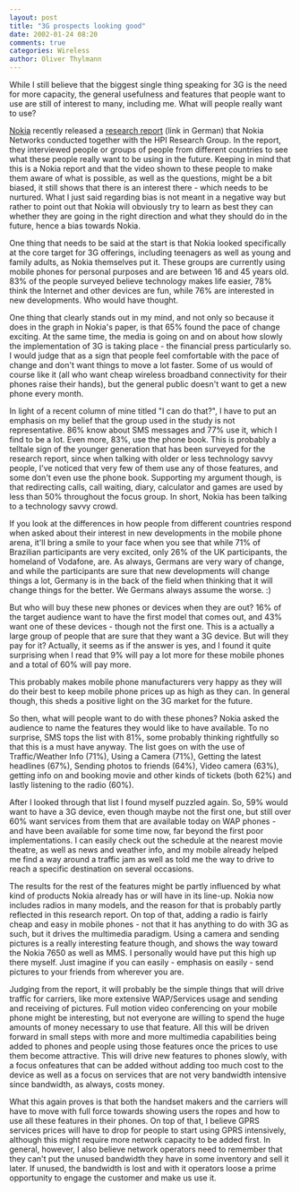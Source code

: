 ```yaml
---
layout: post
title: "3G prospects looking good"
date: 2002-01-24 08:20
comments: true
categories: Wireless
author: Oliver Thylmann
---
```



While I still believe that the biggest single thing speaking for 3G is the need for more capacity, the general usefulness and features that people want to use are still of interest to many, including me. What will people really want to use?





[Nokia](http://www.nokia.com/) recently released a [research report](http://presseloft.nokia.de/special/entertainment_1312.pdf) (link in German) that Nokia Networks conducted together with the HPI Research Group. In the report, they interviewed people or groups of people from different countries to see what these people really want to be using in the future. Keeping in mind that this is a Nokia report and that the video shown to these people to make them aware of what is possible, as well as the questions, might be a bit biased, it still shows that there is an interest there - which needs to be nurtured. What I just said regarding bias is not meant in a negative way but rather to point out that Nokia will obviously try to learn as best they can whether they are going in the right direction and what they should do in the future, hence a bias towards Nokia.

One thing that needs to be said at the start is that Nokia looked specifically at the core target for 3G offerings, including teenagers as well as young and family adults, as Nokia themselves put it. These groups are currently using mobile phones for personal purposes and are between 16 and 45 years old. 83% of the people surveyed believe technology makes life easier, 78% think the Internet and other devices are fun, while 76% are interested in new developments. Who would have thought.

One thing that clearly stands out in my mind, and not only so because it does in the graph in Nokia's paper, is that 65% found the pace of change exciting. At the same time, the media is going on and on about how slowly the implementation of 3G is taking place - the financial press particularly so. I would judge that as a sign that people feel comfortable with the pace of change and don't want things to move a lot faster. Some of us would of course like it (all who want cheap wireless broadband connectivity for their phones raise their hands), but the general public doesn't want to get a new phone every month.

In light of a recent column of mine titled &quot;I can do that?&quot;, I have to put an emphasis on my belief that the group used in the study is not representative. 86% know about SMS messages and 77% use it, which I find to be a lot. Even more, 83%, use the phone book. This is probably a telltale sign of the younger generation that has been surveyed for the research report, since when talking with older or less technology savvy people, I've noticed that very few of them use any of those features, and some don't even use the phone book. Supporting my argument though, is that redirecting calls, call waiting, diary, calculator and games are used by less than 50% throughout the focus group. In short, Nokia has been talking to a technology savvy crowd.

If you look at the differences in how people from different countries respond when asked about their interest in new developments in the mobile phone arena, it'll bring a smile to your face when you see that while 71% of Brazilian participants are very excited, only 26% of the UK participants, the homeland of Vodafone, are. As always, Germans are very wary of change, and while the participants are sure that new developments will change things a lot, Germany is in the back of the field when thinking that it will change things for the better. We Germans always assume the worse. :)

But who will buy these new phones or devices when they are out? 16% of the target audience want to have the first model that comes out, and 43% want one of these devices - though not the first one. This is a actually a large group of people that are sure that they want a 3G device. But will they pay for it? Actually, it seems as if the answer is yes, and I found it quite surprising when I read that 9% will pay a lot more for these mobile phones and a total of 60% will pay more.

This probably makes mobile phone manufacturers very happy as they will do their best to keep mobile phone prices up as high as they can. In general though, this sheds a positive light on the 3G market for the future.

So then, what will people want to do with these phones? Nokia asked the audience to name the features they would like to have available. To no surprise, SMS tops the list with 81%, some probably thinking rightfully so that this is a must have anyway. The list goes on with the use of Traffic/Weather Info (71%), Using a Camera (71%), Getting the latest headlines (67%), Sending photos to friends (64%), Video camera (63%), getting info on and booking movie and other kinds of tickets (both 62%) and lastly listening to the radio (60%).

After I looked through that list I found myself puzzled again. So, 59% would want to have a 3G device, even though maybe not the first one, but still over 60% want services from them that are available today on WAP phones - and have been available for some time now, far beyond the first poor implementations. I can easily check out the schedule at the nearest movie theatre, as well as news and weather info, and my mobile already helped me find a way around a traffic jam as well as told me the way to drive to reach a specific destination on several occasions.

The results for the rest of the features might be partly influenced by what kind of products Nokia already has or will have in its line-up. Nokia now includes radios in many models, and the reason for that is probably partly reflected in this research report. On top of that, adding a radio is fairly cheap and easy in mobile phones - not that it has anything to do with 3G as such, but it drives the multimedia paradigm. Using a camera and sending pictures is a really interesting feature though, and shows the way toward the Nokia 7650 as well as MMS. I personally would have put this high up there myself. Just imagine if you can easily - emphasis on easily - send pictures to your friends from wherever you are.

Judging from the report, it will probably be the simple things that will drive traffic for carriers, like more extensive WAP/Services usage and sending and receiving of pictures. Full motion video conferencing on your mobile phone might be interesting, but not everyone are willing to spend the huge amounts of money necessary to use that feature. All this will be driven forward in small steps with more and more multimedia capabilities being added to phones and people using those features once the prices to use them become attractive. This will drive new features to phones slowly, with a focus onfeatures that can be added without adding too much cost to the device as well as a focus on services that are not very bandwidth intensive since bandwidth, as always, costs money.

What this again proves is that both the handset makers and the carriers will have to move with full force towards showing users the ropes and how to use all these features in their phones. On top of that, I believe GPRS services prices will have to drop for people to start using GPRS intensively, although this might require more network capacity to be added first. In general, however, I also believe network operators need to remember that they can't put the unused bandwidth they have in some inventory and sell it later. If unused, the bandwidth is lost and with it operators loose a prime opportunity to engage the customer and make us use it.


